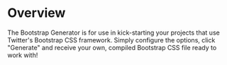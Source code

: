 # Overview

The Bootstrap Generator is for use in kick-starting your projects that use Twitter's Bootstrap CSS framework. Simply configure the options, click "Generate" and receive your own, compiled Bootstrap CSS file ready to work with!